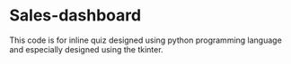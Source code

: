 # Sales-dashboard
This code is for inline quiz designed using python programming language and especially designed using the tkinter.
